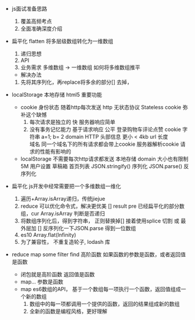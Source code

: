 - js面试准备思路
    1. 覆盖高频考点
    2. 全面准确深度介绍

- 扁平化    flatten
    将多层级数组转化为一维数组
    1. 递归思想
    2. API
    3. 业务需求
        多维数组 -> 一维数组    如何将多维数组推平
    - 解决办法
    1. 先将其序列化，再replace将多余的部分[] 去掉，
- localStorage 本地存储 html5 重要功能
    - cookie 身份状态   随着http每次发送
        http 无状态协议 Stateless   cookie 弥补这个缺憾
        1. 每次请求是独立的
            快 服务器响应简单
        2. 没有事务记忆能力
            基于请求响应 公平
            登录购物车评论点赞 cookie 字符串  a=1; b= 2
            domain
        HTTP 头部信息 更小 < 4kb
        url 长度    
        域名 同一个域名下的所有请求都会带上cookie 服务器解析cookie
        请求的性能有影响的
    - localStorage 不需要每次http请求都发送
        本地存储    domain
        大小也有限制    5M  用户设置    草稿箱  首页列表
        JSON.stringify()    序列化
        JSON.parse()   反序列化
- 扁平化
    js开发中经常需要把一个多维数组一维化

    1. 遍历+Array.isArray递归，传统jiejue
    2. reduce 可以优化命令式，解决更优美
        [] result pre 已经扁平化的部分数组，cur Array.isArray 判断是否递归 
    3. 将数组序列化后，得到字符串， 正则替换掉[]
        接着使用splice 切割 或 最外层加 []
        反序列化一下JSON.parse 得到一位数组
    4. es10 Array.flat(Infinity)
    5. 为了兼容性， 不重复造轮子, lodash 库

- reduce map some filter find   高阶函数
    如果函数的参数是函数，或者返回值是函数
    - 闭包就是高阶函数 返回值是函数
    - map... 参数是函数
    - map
        es6数组的API， 基于一个数组每一项执行一个函数，返回值组成一个新的数组
        1. 数组中的每一项都调用一个提供的函数，返回的结果组成新的数组
        2. 全新的函数是编程风格，更好理解